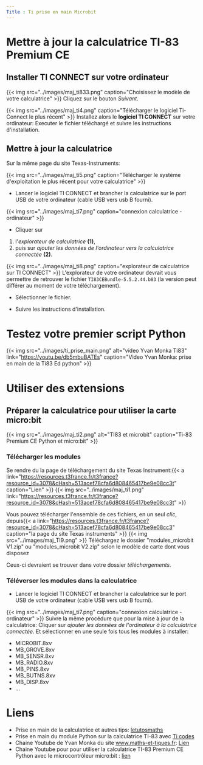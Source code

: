 ```yaml
---
Title : Ti prise en main Microbit
---
```


# Mettre à jour la calculatrice TI-83 Premium CE
## Installer TI CONNECT sur votre ordinateur
{{< img src="../images/maj_ti833.png" caption="Choisissez le modèle de votre calculatrice" >}}
Cliquez sur le bouton *Suivant*.

{{< img src="../images/maj_ti4.png" caption="Télécharger le logiciel Ti-Connect le plus récent" >}}
Installez alors le **logiciel TI CONNECT** sur votre ordinateur: Executer le fichier téléchargé et suivre les instructions d'installation.

## Mettre à jour la calculatrice

Sur la même page du site Texas-Instruments:

{{< img src="../images/maj_ti5.png" caption="Télécharger le système d'exploitation le plus récent pour votre calculatrice" >}}
* Lancer le logiciel TI CONNECT et brancher la calculatrice sur le port USB de votre ordinateur (cable USB vers usb B fourni).

{{< img src="../images/maj_ti7.png" caption="connexion calculatrice - ordinateur" >}}
* Cliquer sur 

1. l'*explorateur de calculatrice* **(1)**,
2. puis sur *ajouter les données de l'ordinateur vers la calculatrice connectée* **(2)**.

{{< img src="../images/maj_ti8.png" caption="explorateur de calculatrice sur TI CONNECT" >}}
L'explorateur de votre ordinateur devrait vous permettre de retrouver le fichier `TI83CEBundle-5.5.2.44.b83` (la version peut différer au moment de votre téléchargement). 

* Sélectionner le fichier.

* Suivre les instructions d'installation.

# Testez votre premier script Python

{{< img src="../images/ti_prise_main.png" alt="video Yvan Monka Ti83" link="https://youtu.be/db5mbuBATEs" caption="Video Yvan Monka: prise en main de la Ti83 Ed python" >}}
# Utiliser des extensions

## Préparer la calculatrice pour utiliser la carte micro:bit

{{< img src="../images/maj_ti2.png" alt="TI83 et microbit" caption="Ti-83 Premium CE Python et micro:bit" >}}
### Télécharger les modules
Se rendre du la page de téléchargement du site Texas Instrument:{{< a link="https://resources.t3france.fr/t3france?resource_id=3078&cHash=513acef78cfa6d808465417be9e08cc3t" caption="Lien" >}}
{{< img src="../images/maj_ti1.png" link="https://resources.t3france.fr/t3france?resource_id=3078&cHash=513acef78cfa6d808465417be9e08cc3t" >}} 

Vous pouvez télécharger l'ensemble de ces fichiers, en un seul *clic*, depuis{{< a link="https://resources.t3france.fr/t3france?resource_id=3078&cHash=513acef78cfa6d808465417be9e08cc3" caption="la page du site Texas instruments" >}}
{{< img src="../images/maj_TI9.png" >}}
Téléchargez le dossier "modules_microbit V1.zip" ou "modules_microbit V2.zip" selon le modèle de carte dont vous disposez

Ceux-ci devraient se trouver dans votre dossier *téléchargements*.

### Téléverser les modules dans la calculatrice

* Lancer le logiciel TI CONNECT et brancher la calculatrice sur le port USB de votre ordinateur (cable USB vers usb B fourni).

{{< img src="../images/maj_ti7.png" caption="connexion calculatrice - ordinateur" >}}
Suivre la même procédure que pour la mise à jour de la calculatrice: Cliquer sur *ajouter les données de l'ordinateur à la calculatrice connectée*. Et sélectionner en une seule fois tous les modules à installer:

* MICROBIT.8xv
* MB_GROVE.8xv
* MB_SENSR.8xv
* MB_RADIO.8xv
* MB_PINS.8xv
* MB_BUTNS.8xv
* MB_DISP.8xv
* ...



# Liens
* Prise en main de la calculatrice et autres tips: [letutosmaths](https://www.lestutosmaths.fr/fr)
* Prise en main du module Python sur la calculatrice TI-83 avec [Ti codes](https://education.ti.com/fr/mises-a-jour-et-logiciels/ti-codes/python/83)
* Chaine Youtube de Yvan Monka du site www.maths-et-tiques.fr: [Lien](https://www.youtube.com/channel/UCaDqmzanCq4ZYhdEm0Df9Qg)
* Chaine Youtube pour pour utiliser la calculatrice TI-83 Premium CE Python avec le microcontrôleur micro:bit : [lien](https://www.youtube.com/playlist?list=PL4V-Xo0EMx4gDQkLAU6pwVKfqCN-sl-T_)

